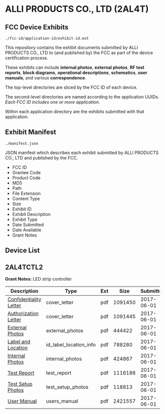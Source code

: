 # ALLI PRODUCTS CO., LTD (2AL4T)
## FCC Device Exhibits

```
./fcc-id/application-id/exhibit-id.ext
```

This repository contains the exhibit documents submitted by ALLI PRODUCTS CO., LTD to (and published by) the FCC as part of the device certification process.

These exhibits can include **internal photos**, **external photos**, **RF test reports**, **block diagrams**, **operational descriptions**, **schematics**, **user manuals**, and various **correspondence**.

The top-level directories are sliced by the FCC ID of each device.

The second-level directories are named according to the application UUIDs. *Each FCC ID includes one or more application.*

Within each application directory are the exhibits submitted with that application. 

## Exhibit Manifest

```
./manifest.json
```

JSON manifest which describes each exhibit submitted by ALLI PRODUCTS CO., LTD and published by the FCC.

- FCC ID
- Grantee Code
- Product Code
- MD5
- Path
- File Extension
- Content Type
- Size
- Exhibit ID
- Exhibit Description
- Exhibit Type
- Date Submitted
- Date Available
- Grant Notes

## Device List
## 2AL4TCTL2
**Grant Notes:** LED strip controller

| Description | Type | Ext | Size | Submitted | Available |
| ----------- | ---- | --- | ---- | --------- | --------- |
| [Confidentiality Letter](2AL4TCTL2/f4a050e790243b120ea9a6d883b64d6f/3410766.pdf) | cover_letter | pdf | 1091450 | 2017-06-01 | 2017-06-01 |
| [Authorization Letter](2AL4TCTL2/f4a050e790243b120ea9a6d883b64d6f/3410768.pdf) | cover_letter | pdf | 1091445 | 2017-06-01 | 2017-06-01 |
| [External Photos](2AL4TCTL2/f4a050e790243b120ea9a6d883b64d6f/3410760.pdf) | external_photos | pdf | 444422 | 2017-06-01 | 2017-06-01 |
| [Label and Location](2AL4TCTL2/f4a050e790243b120ea9a6d883b64d6f/3410769.pdf) | id_label_location_info | pdf | 788280 | 2017-06-01 | 2017-06-01 |
| [Internal Photos](2AL4TCTL2/f4a050e790243b120ea9a6d883b64d6f/3410761.pdf) | internal_photos | pdf | 424867 | 2017-06-01 | 2017-06-01 |
| [Test Report](2AL4TCTL2/f4a050e790243b120ea9a6d883b64d6f/3410771.pdf) | test_report | pdf | 1116188 | 2017-06-01 | 2017-06-01 |
| [Test Setup Photos](2AL4TCTL2/f4a050e790243b120ea9a6d883b64d6f/3410763.pdf) | test_setup_photos | pdf | 118813 | 2017-06-01 | 2017-06-01 |
| [User Manual](2AL4TCTL2/f4a050e790243b120ea9a6d883b64d6f/3410764.pdf) | users_manual | pdf | 2421557 | 2017-06-01 | 2017-06-01 |
